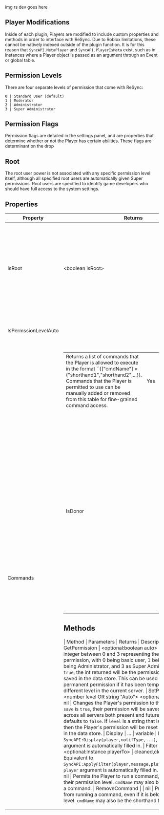 img rs dev goes here

Player Modifications
-
Inside of each plugin, Players are modified to include custom properties and methods in order to interface with ReSync. Due to Roblox limitations, these cannot be natively indexed outside of the plugin function. It is for this reason that ``SyncAPI.MetaPlayer`` and ``SyncAPI.PlayerIsMeta`` exist, such as in instances where a Player object is passed as an argument through an Event or global table.

## Permission Levels
There are four separate levels of permission that come with ReSync:
```
0 | Standard User (default)
1 | Moderator
2 | Administrator
3 | Super Administrator
```
## Permission Flags
Permission flags are detailed in the settings panel, and are properties that determine whether or not the Player has certain abilities. These flags are determinant on the drop
## Root
The root user power is not associated with any specific permission level itself, although all specified root users are automatically given Super permissions. Root users are specified to identify game developers who should have full access to the system settings.

Properties
-
| Property | Returns | Description | Writable |
| -------- | ------- | ----------- | -------- |
| IsRoot | \<boolean isRoot> | The Player is the game owner and ``settings.CreatorRoot == true`` or ``Player.UserId`` is a member of ``settings.RootUsers``. For security to protect access to critical sensitive settings, this is a static value that cannot be changed once the system is initialized. | No
| IsPermssionLevelAuto | <boolean auto> | The Player's saved permission level is equivalent to their permission level in the current server. | No
| Commands | <table playerCommands> | Returns a list of commands that the Player is allowed to execute in the format ``{["cmdName"] = {"shorthand1","shorthand2",...}}. Commands that the Player is permitted to use can be manually added or removed from this table for fine-grained command access. | Yes
| IsDonor | <boolean isDonor> | The Player has donated money to Project ReSync. Useful for coding donator perks. This can be modified if you want to make your own donator product instead of supporting the system (but that would be a little bit sad 😔 and I recommend adding separate donor powers instead of overwriting the default ones). | Yes

Methods
-
| Method | Parameters | Returns | Description |
| GetPermission | <optional:boolean auto> | <number level> | Returns an integer between 0 and 3 representing the Player's permission, with 0 being basic user, 1 being Moderator, 2 being Administrator, and 3 as Super Administrator. If ``auto`` is ``true``, the int returned will be the permission level that is saved in the data store. This can be used to get the Player's permanent permission if it has been temporarily set to a different level in the current server.
| SetPermission | <number level OR string "Auto"> <optional:boolean save> | nil | Changes the Player's permission to the specified level. If ``save`` is ``true``, their permission will be saved to the data store across all servers both present and future. This parameter defaults to ``false``. If ``level`` is a string that is equal to "Auto" then the Player's permission will be reset to the level saved in the data store.
| Display | <string notifType> ... | variable | Equivalent to ``SyncAPI:Display(player,notifType,...)``, but the ``player`` argument is automatically filled in.
| Filter | <string message> <optional:Instance playerTo> | cleaned,cleansedData | Equivalent to ``SyncAPI:ApplyFilter(player,message,playerTo)``, but the ``player`` argument is automatically filled in.
| AddCommand | <string cmdName> | nil | Permits the Player to run a command, even if it is above their permission level. ``cmdName`` may also be the shorthand for a command.
| RemoveCommand | <string cmdName> | nil | Prohibits the Player from running a command, even if it is below their permission level. ``cmdName`` may also be the shorthand for a command.